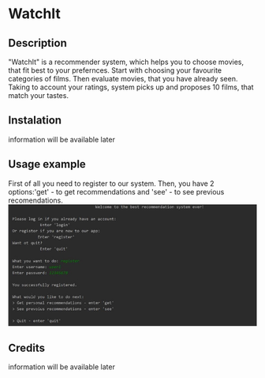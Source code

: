 # WatchIt
## Description
"WatchIt" is a recommender system, which helps you to choose movies, that fit best to your prefernces. Start with choosing your
favourite categories of films. Then evaluate movies, that you have already seen. Taking to account your ratings, system picks up and 
proposes 10 films, that match your tastes. 
## Instalation
information will be available later
## Usage example
First of all you need to register to our system. Then, you have 2 options:'get' - to get recommendations and 'see' - to see previous recomendations. ![](images/start.jpg)
## Credits
information will be available later
